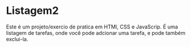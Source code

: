 # Listagem2
Este é um projeto/exercio de pratica em HTMl, CSS e JavaScrip. É uma listagem de tarefas, onde você pode adcionar uma tarefa, e pode também exclui-la.
